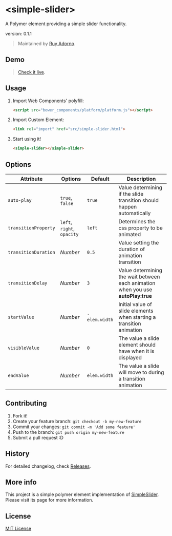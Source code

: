 # &lt;simple-slider&gt;

A Polymer element providing a simple slider functionality.

version: 0.1.1

> Maintained by [Ruy Adorno](https://github.com/ruyadorno).


## Demo

> [Check it live](http://ruyadorno.github.io/SimpleSlider).


## Usage

1. Import Web Components' polyfill:

    ```html
    <script src="bower_components/platform/platform.js"></script>
    ```

2. Import Custom Element:

    ```html
    <link rel="import" href="src/simple-slider.html">
    ```

3. Start using it!

    ```html
    <simple-slider></simple-slider>
    ```


## Options

Attribute              | Options                   | Default             | Description
---                    | ---                       | ---                 | ---
`auto-play`            | `true`, `false`           | `true`              | Value determining if the slide transition should happen automatically
`transitionProperty`   | `left`, `right`, `opacity`| `left`              | Determines the css property to be animated
`transitionDuration`   | *Number*                  | `0.5`               | Value setting the duration of animation transition
`transitionDelay`      | *Number*                  | `3`                 | Value determining the wait between each animation when you use **autoPlay:true**
`startValue`           | *Number*                  | `-elem.width`       | Initial value of slide elements when starting a transition animation
`visibleValue`         | *Number*                  | `0`                 | The value a slide element should have when it is displayed
`endValue`             | *Number*                  | `elem.width`        | The value a slide will move to during a transition animation


## Contributing

1. Fork it!
2. Create your feature branch: `git checkout -b my-new-feature`
3. Commit your changes: `git commit -m 'Add some feature'`
4. Push to the branch: `git push origin my-new-feature`
5. Submit a pull request :D


## History

For detailed changelog, check [Releases](https://github.com/ruyadorno/polymer-simple-slider/releases).


## More info
This project is a simple polymer element implementation of [SimpleSlider](http://ruyadorno.github.io/SimpleSlider/). Please visit its page for more information.

## License

[MIT License](http://opensource.org/licenses/MIT)

